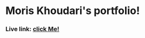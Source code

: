 # Moris Khoudari's portfolio! 

### Live link: [click Me!](https://moris-khoudari-portfolio.netlify.app/)